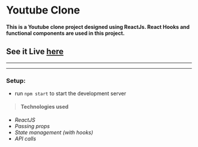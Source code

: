 # Youtube Clone

#### This is a Youtube clone project designed using ReactJs. React Hooks and functional components are used in this project.

## See it Live [here](https://youtube-clone2.netlify.app/)
---
___


### Setup:

- run `npm start` to start the development server

> #### Technologies used

- _ReactJS_
- _Passing props_
- _State management (with hooks)_
- _API calls_
